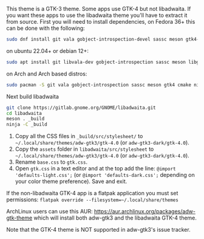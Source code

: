 This theme is a GTK-3 theme. Some apps use GTK-4 but not libadwaita. If you want these apps to use the libadwaita theme you'll have to extract it from source. First you will need to install dependencies, on Fedora 36+ this can be done with the following:
```bash
sudo dnf install git vala gobject-introspection-devel sassc meson gtk4-devel cmake ninja-build
```

on ubuntu 22.04+ or debian 12+:
```bash
sudo apt install git libvala-dev gobject-introspection sassc meson libgtk-4-dev cmake ninja-build valac gettext
```

on Arch and Arch based distros:
```bash
sudo pacman -S git vala gobject-introspection sassc meson gtk4 cmake ninja
```

Next build libadwaita
```bash
git clone https://gitlab.gnome.org/GNOME/libadwaita.git
cd libadwaita
meson . _build
ninja -C _build
```

1. Copy all the CSS files in `_build/src/stylesheet/` to `~/.local/share/themes/adw-gtk3/gtk-4.0` (or `adw-gtk3-dark/gtk-4.0`).
2. Copy the `assets` folder in `libadwaita/src/stylesheet` to `~/.local/share/themes/adw-gtk3/gtk-4.0` (or `adw-gtk3-dark/gtk-4.0`).
3. Rename `base.css` to `gtk.css`.
4. Open `gtk.css` in a text editor and at the top add the line: `@import 'defaults-light.css';` (or `@import 'defaults-dark.css';` depending on your color theme preference). Save and exit.

If the non-libadwaita GTK-4 app is a flatpak application you must set permissions: `flatpak override --filesystem=~/.local/share/themes`

ArchLinux users can use this AUR: https://aur.archlinux.org/packages/adw-gtk-theme which will install both adw-gtk3 and the libadwaita GTK-4 theme.

Note that the GTK-4 theme is NOT supported in adw-gtk3's issue tracker.
